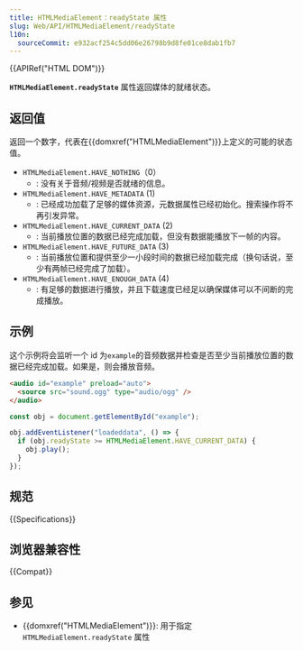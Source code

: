 ```yaml
---
title: HTMLMediaElement：readyState 属性
slug: Web/API/HTMLMediaElement/readyState
l10n:
  sourceCommit: e932acf254c5dd06e26798b9d8fe01ce8dab1fb7
---
```


{{APIRef("HTML DOM")}}

**`HTMLMediaElement.readyState`** 属性返回媒体的就绪状态。

## 返回值

返回一个数字，代表在{{domxref("HTMLMediaElement")}}上定义的可能的状态值。

- `HTMLMediaElement.HAVE_NOTHING`（0）
  - : 没有关于音频/视频是否就绪的信息。
- `HTMLMediaElement.HAVE_METADATA` (1)
  - : 已经成功加载了足够的媒体资源，元数据属性已经初始化。搜索操作将不再引发异常。
- `HTMLMediaElement.HAVE_CURRENT_DATA` (2)
  - : 当前播放位置的数据已经完成加载，但没有数据能播放下一帧的内容。
- `HTMLMediaElement.HAVE_FUTURE_DATA` (3)
  - : 当前播放位置和提供至少一小段时间的数据已经加载完成（换句话说，至少有两帧已经完成了加载）。
- `HTMLMediaElement.HAVE_ENOUGH_DATA` (4)
  - : 有足够的数据进行播放，并且下载速度已经足以确保媒体可以不间断的完成播放。

## 示例

这个示例将会监听一个 id 为`example`的音频数据并检查是否至少当前播放位置的数据已经完成加载。如果是，则会播放音频。

```html
<audio id="example" preload="auto">
  <source src="sound.ogg" type="audio/ogg" />
</audio>
```

```js
const obj = document.getElementById("example");

obj.addEventListener("loadeddata", () => {
  if (obj.readyState >= HTMLMediaElement.HAVE_CURRENT_DATA) {
    obj.play();
  }
});
```

## 规范

{{Specifications}}

## 浏览器兼容性

{{Compat}}

## 参见

- {{domxref("HTMLMediaElement")}}: 用于指定 `HTMLMediaElement.readyState` 属性
